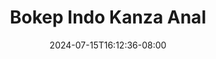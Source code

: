 --- 
title: "Bokep Indo Kanza Anal"
description: "nonton bokeh Bokep Indo Kanza Anal yandex   terbaru"
date: 2024-07-15T16:12:36-08:00
file_code: "8k8f3ss4sggw"
draft: false
cover: "0j3bpwfp16jvgjce.jpg"
tags: ["Bokep", "Indo", "Kanza", "Anal", "bokep-indo", "bokep-viral", "bokep-ig"]
length: 1524
fld_id: "1483139"
foldername: "Anal indo"
categories: ["Anal indo"]
views: 0
---